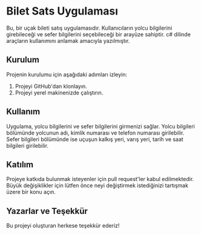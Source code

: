 # Bilet Sats Uygulaması

Bu, bir uçak bileti satış uygulamasıdır. Kullanıcıların yolcu bilgilerini girebileceği ve sefer bilgilerini seçebileceği bir arayüze sahiptir. c# dilinde araçların kullanımını anlamak amacıyla yazılmıştır.


## Kurulum

Projenin kurulumu için aşağıdaki adımları izleyin:

1. Projeyi GitHub'dan klonlayın.
2. Projeyi yerel makinenizde çalıştırın.

## Kullanım

Uygulama, yolcu bilgilerini ve sefer bilgilerini girmenizi sağlar. Yolcu bilgileri bölümünde yolcunun adı, kimlik numarası ve telefon numarası girilebilir. Sefer bilgileri bölümünde ise uçuşun kalkış yeri, varış yeri, tarih ve saat bilgileri girilebilir.

## Katılım

Projeye katkıda bulunmak isteyenler için pull request'ler kabul edilmektedir. Büyük değişiklikler için lütfen önce neyi değiştirmek istediğinizi tartışmak üzere bir konu açın.

## Yazarlar ve Teşekkür

Bu projeyi oluşturan herkese teşekkür ederiz!
